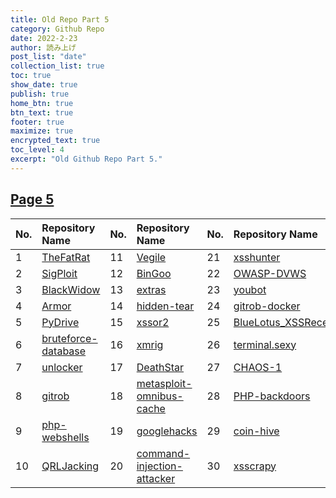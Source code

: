 ```yaml
---
title: Old Repo Part 5
category: Github Repo
date: 2022-2-23
author: 読み上げ
post_list: "date"
collection_list: true
toc: true
show_date: true
publish: true
home_btn: true
btn_text: true
footer: true
maximize: true
encrypted_text: true
toc_level: 4
excerpt: "Old Github Repo Part 5."
---
```

## [Page 5](https://github.com/orgs/oneplus-x/repositories?page=5)

| No. | Repository Name | No. | Repository Name | No. | Repository Name |
| :---| :-------------- | :---| :-------------- | :---| :-------------- |
|1| [TheFatRat](https://github.com/oneplus-x/TheFatRat/archive/refs/heads/master.zip)|11| [Vegile](https://github.com/oneplus-x/Vegile/archive/refs/heads/master.zip)|21| [xsshunter](https://github.com/oneplus-x/xsshunter/archive/refs/heads/master.zip)|
|2| [SigPloit](https://github.com/oneplus-x/SigPloit/archive/refs/heads/master.zip)|12| [BinGoo](https://github.com/oneplus-x/BinGoo/archive/refs/heads/master.zip)|22| [OWASP-DVWS](https://github.com/oneplus-x/OWASP-DVWS/archive/refs/heads/master.zip)|
|3| [BlackWidow](https://github.com/oneplus-x/BlackWidow/archive/refs/heads/master.zip)|13| [extras](https://github.com/oneplus-x/extras/archive/refs/heads/master.zip)|23| [youbot](https://github.com/oneplus-x/youbot/archive/refs/heads/master.zip)|
|4| [Armor](https://github.com/oneplus-x/Armor/archive/refs/heads/master.zip)|14| [hidden-tear](https://github.com/oneplus-x/hidden-tear/archive/refs/heads/master.zip)|24| [gitrob-docker](https://github.com/oneplus-x/gitrob-docker/archive/refs/heads/master.zip)|
|5| [PyDrive](https://github.com/oneplus-x/PyDrive/archive/refs/heads/master.zip)|15| [xssor2](https://github.com/oneplus-x/xssor2/archive/refs/heads/master.zip)|25| [BlueLotus_XSSReceiver](https://github.com/oneplus-x/BlueLotus_XSSReceiver/archive/refs/heads/master.zip)|
|6| [bruteforce-database](https://github.com/oneplus-x/bruteforce-database/archive/refs/heads/master.zip)|16| [xmrig](https://github.com/oneplus-x/xmrig/archive/refs/heads/master.zip)|26| [terminal.sexy](https://github.com/oneplus-x/terminal.sexy/archive/refs/heads/master.zip)|
|7| [unlocker](https://github.com/oneplus-x/unlocker/archive/refs/heads/master.zip)|17| [DeathStar](https://github.com/oneplus-x/DeathStar/archive/refs/heads/master.zip)|27| [CHAOS-1](https://github.com/oneplus-x/CHAOS-1/archive/refs/heads/master.zip)|
|8| [gitrob](https://github.com/oneplus-x/gitrob/archive/refs/heads/master.zip)|18| [metasploit-omnibus-cache](https://github.com/oneplus-x/metasploit-omnibus-cache/archive/refs/heads/master.zip)|28| [PHP-backdoors](https://github.com/oneplus-x/PHP-backdoors/archive/refs/heads/master.zip)|
|9| [php-webshells](https://github.com/oneplus-x/php-webshells/archive/refs/heads/master.zip)|19| [googlehacks](https://github.com/oneplus-x/googlehacks/archive/refs/heads/master.zip)|29| [coin-hive](https://github.com/oneplus-x/coin-hive/archive/refs/heads/master.zip)|
|10| [QRLJacking](https://github.com/oneplus-x/QRLJacking/archive/refs/heads/master.zip)|20| [command-injection-attacker](https://github.com/oneplus-x/command-injection-attacker/archive/refs/heads/master.zip)|30| [xsscrapy](https://github.com/oneplus-x/xsscrapy/archive/refs/heads/master.zip)|
